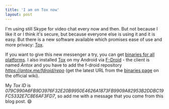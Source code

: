 ```yaml
---
title: 'I am on Tox now'
layout: post
---
```


I'm using still Skype for video chat every now and then. But not because I like it or I think it's secure, but because everyone else is using it and it is easy. But there is a new software available which promises ease of use and more privacy: [Tox][1].

If you want to give this new messenger a try, you can get [binaries for all platforms][2]. I also installed [Tox][1] on my Android via [F-Droid][3] - the client is named *Antox* and you have to add the f-droid repository *https://antox.me/fdroid/repo* (get the latest URL from the [binaries page][2] on the official wiki).

My *Tox ID* is *079C990A6FB9D3976F32E20B9950E4626A1873FB9909A82953B2DDBC19FC5332E7C8E6AF3FD7*, so add me with a message that you come from this blog post. :smile:

[0]: https://www.skype.com/
[1]: https://tox.chat/
[2]: https://wiki.tox.chat/Binaries
[3]: https://f-droid.org/
